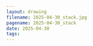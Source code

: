 ```yaml
---
layout: drawing
filename: 2025-04-30_stack.jpg
pagename: 2025-04-30_stack
date: 2025-04-30
tags:
---
```

